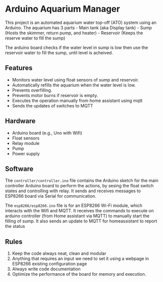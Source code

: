 # Arduino Aquarium Manager

This project is an automated aquarium water top-off (ATO) system using an Arduino. The aquarium has 3 parts 
    - Main tank (aka Display tank)
    - Sump (Hosts the skimmer, return pump, and heater)
    - Reservoir (Keeps the reserve water to fill the sump)


The arduino board checks if the water level in sump is low then use the reservoir water to fill the sump, until level is acheived. 

## Features

*   Monitors water level using float sensors of sump and reservoir.
*   Automatically refills the aquarium when the water level is low.
*   Prevents overfilling.
*   Prevents motor burns if reservoir is empty.
*   Executes the operation manually from home assistant using mqtt
*   Sends the updates of switches to MQTT

## Hardware

*   Arduino board (e.g., Uno with Wifi)
*   Float sensors
*   Relay module
*   Pump
*   Power supply

## Software

The `controller/controller.ino` file contains the Arduino sketch for the main controller Arduino board to perform the actions, by sesing the float switch states and controlling with relay. It sends and receives messages to ESP8266 board via Serial for communication.


The `esp8266/esp8266.ino` file is for an ESP8266 Wi-Fi module, which interacts with the Wifi and MQTT. It receives the commands to execute on arduino controller (from Home assistant via MQTT) to manually start the filling of sump. It also sends an update to MQTT for homeassistant to report the status


## Rules

1. Keep the code always neat, clean and modular
2. Anything that requires an input we need to set it using a webpage in ESP8266 existing configuration page
3. Always write code documentation
4. Optimize the performance of the board for memory and execution.